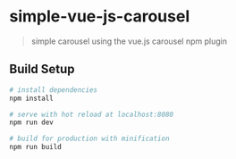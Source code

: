 # simple-vue-js-carousel

> simple carousel using the vue.js carousel npm plugin

## Build Setup

``` bash
# install dependencies
npm install

# serve with hot reload at localhost:8080
npm run dev

# build for production with minification
npm run build
```
